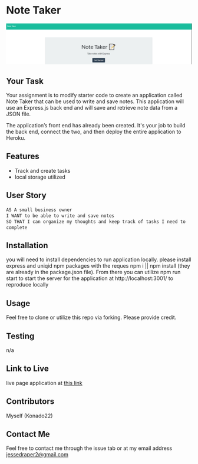 # Note Taker
![sample](/assets/notetaker.png)
## Your Task

Your assignment is to modify starter code to create an application called Note Taker that can be used to write and save notes. This application will use an Express.js back end and will save and retrieve note data from a JSON file.

The application’s front end has already been created. It's your job to build the back end, connect the two, and then deploy the entire application to Heroku.

## Features
- Track and create tasks 
- local storage utilized

## User Story

```
AS A small business owner
I WANT to be able to write and save notes
SO THAT I can organize my thoughts and keep track of tasks I need to complete
```

 ## Installation
  you will need to install dependencies to run application locally. please install express and uniqid npm packages with the reques npm i || npm install (they are already in the package.json file). From there you can utilize npm run start to start the server for the application at http://localhost:3001/ to reproduce locally

  ## Usage
  Feel free to clone or utilize this repo via forking. Please provide credit.
  
  ## Testing
  n/a

  ## Link to Live
  live page application at <a href="https://immense-eyrie-46617.herokuapp.com/" target="_blank">this link</a>

  ## Contributors
  Myself (Konado22)

  ## Contact Me 
  Feel free to contact me through the issue tab or at my email address jessedraper2@gmail.com
